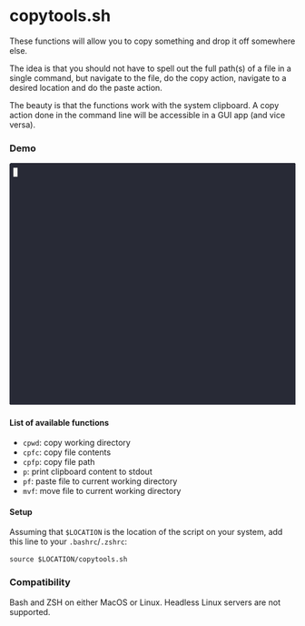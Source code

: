 # copytools.sh

These functions will allow you to copy something and drop it off somewhere else.

The idea is that you should not have to spell out the full path(s) of a file in a single command, but navigate to the file, do the copy action, navigate to a desired location and do the paste action.

The beauty is that the functions work with the system clipboard. A copy action done in the command line will be accessible in a GUI app (and vice versa).

### Demo

![Demoing copytools.sh](./demo/demo.gif)

#### List of available functions

- `cpwd`: copy working directory
- `cpfc`: copy file contents
- `cpfp`: copy file path
- `p`: print clipboard content to stdout
- `pf`: paste file to current working directory
- `mvf`: move file to current working directory

#### Setup

Assuming that `$LOCATION` is the location of the script on your system, add this line to your `.bashrc`/`.zshrc`:

```
source $LOCATION/copytools.sh
```

### Compatibility

Bash and ZSH on either MacOS or Linux.
Headless Linux servers are not supported.
